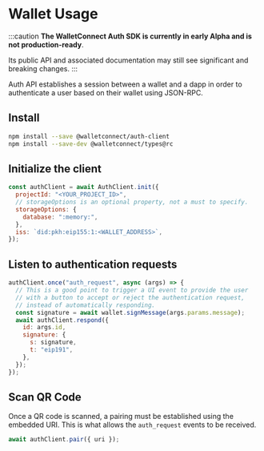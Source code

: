 # Wallet Usage

:::caution
**The WalletConnect Auth SDK is currently in early Alpha and is not production-ready**.

Its public API and associated documentation may still see significant and breaking changes.
:::

Auth API establishes a session between a wallet and a dapp in order to
authenticate a user based on their wallet using JSON-RPC.

## Install

```bash npm2yarn
npm install --save @walletconnect/auth-client
npm install --save-dev @walletconnect/types@rc
```

## Initialize the client

```javascript
const authClient = await AuthClient.init({
  projectId: "<YOUR_PROJECT_ID>",
  // storageOptions is an optional property, not a must to specify.
  storageOptions: {
    database: ":memory:",
  },
  iss: `did:pkh:eip155:1:<WALLET_ADDRESS>`,
});
```

## Listen to authentication requests

```javascript
authClient.once("auth_request", async (args) => {
  // This is a good point to trigger a UI event to provide the user
  // with a button to accept or reject the authentication request,
  // instead of automatically responding.
  const signature = await wallet.signMessage(args.params.message);
  await authClient.respond({
    id: args.id,
    signature: {
      s: signature,
      t: "eip191",
    },
  });
});
```

## Scan QR Code

Once a QR code is scanned, a pairing must be established using the embedded URI.
This is what allows the `auth_request` events to be received.

```javascript
await authClient.pair({ uri });
```
